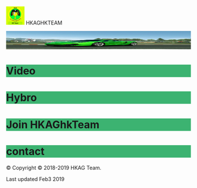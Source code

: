 <img src="IMG_20190127_184038.jpg" width="50" height="50"> HKAGHKTEAM

<img src="IMG_20190127_175456.jpg" width="990" height="50">



<h1 style="background-color:MediumSeaGreen;">Video</h1>
<h1 style="background-color:MediumSeaGreen;">Hybro</h1>
<h1 style="background-color:MediumSeaGreen;">Join HKAGhkTeam</h1>
<h1 style="background-color:MediumSeaGreen;"> contact </h1>

© Copyright © 2018-2019 HKAG Team.

Last updated Feb3 2019
